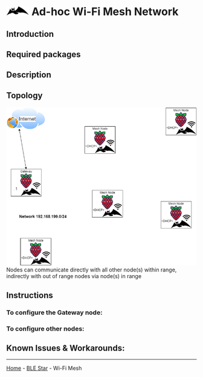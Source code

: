 #  <img src="BATMAN.svg" width="60" height="auto" alt="B.A.T.M.A.N. icon"> Ad-hoc Wi-Fi Mesh Network

## Introduction


## Required packages


## Description


## Topology
<img src="WIFI_topology.png" width="600" height="auto"> 
Nodes can communicate directly with all other node(s) within range, indirectly with out of range nodes via node(s) in range

## Instructions


### To configure the Gateway node:


### To configure other nodes:


## Known Issues & Workarounds:


___
[Home](/../../) - [BLE Star](../BLE_star) - Wi-Fi Mesh
